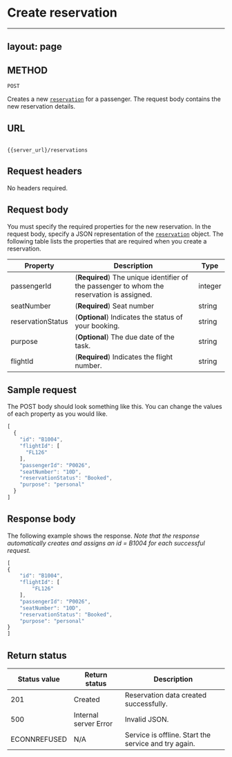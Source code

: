 # Create reservation

---
layout: page
---

## METHOD

```shell
POST
```

Creates a new [`reservation`](reservation.md) for a passenger.
The request body contains the new reservation details. 

## URL

```shell

{{server_url}/reservations

```

## Request headers

No headers required.

## Request body

You must specify the required properties for the new reservation.  In the request body, specify a JSON representation of the [`reservation`](reservations.md) object. 
The following table lists the properties that are required when you create a reservation. 

| Property | Description | Type |
| -------------- | ------ | ------------ |
| passengerId | (**Required**) The unique identifier of the passenger to whom the reservation is assigned.| integer |
| seatNumber| (**Required**) Seat number | string |
| reservationStatus |(**Optional**) Indicates the status of your booking.| string | Required |  |
| purpose | (**Optional**) The due date of the task. | string |
|  flightId | (**Required**) Indicates the flight number. | string |



## Sample request

The POST body should look something like this. You can change the values of each property as you would like.

```js
[
  {
    "id": "B1004",
    "flightId": [
      "FL126"
    ],
    "passengerId": "P0026",
    "seatNumber": "10D",
    "reservationStatus": "Booked",
    "purpose": "personal"
  }
]
```

## Response body
The following example shows the response. *Note that the response
automatically creates and assigns an id = B1004 for each successful request.* 

```js
[
{
    "id": "B1004",
    "flightId": [
        "FL126"
    ],
    "passengerId": "P0026",
    "seatNumber": "10D",
    "reservationStatus": "Booked",
    "purpose": "personal"
}
]
```

## Return status

| Status value | Return status | Description |
| ------------- | ----------- | ----------- |
| 201 | Created | Reservation data created successfully. |
| 500 | Internal server Error | Invalid JSON. |
| ECONNREFUSED | N/A | Service is offline. Start the service and try again. |
